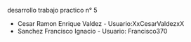 desarrollo trabajo practico n° 5

- Cesar Ramon Enrique Valdez - Usuario:XxCesarValdezxX
- Sanchez Francisco Ignacio - Usuario: Francisco370 
